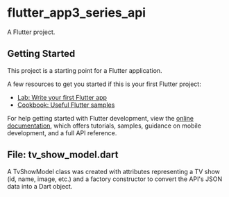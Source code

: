 # flutter_app3_series_api

A Flutter project.

## Getting Started

This project is a starting point for a Flutter application.

A few resources to get you started if this is your first Flutter project:

- [Lab: Write your first Flutter app](https://docs.flutter.dev/get-started/codelab)
- [Cookbook: Useful Flutter samples](https://docs.flutter.dev/cookbook)

For help getting started with Flutter development, view the
[online documentation](https://docs.flutter.dev/), which offers tutorials,
samples, guidance on mobile development, and a full API reference.


## File: tv_show_model.dart
A TvShowModel class was created with attributes representing a TV show (id, name, image, etc.) and a factory constructor to convert the API's JSON data into a Dart object.

## 